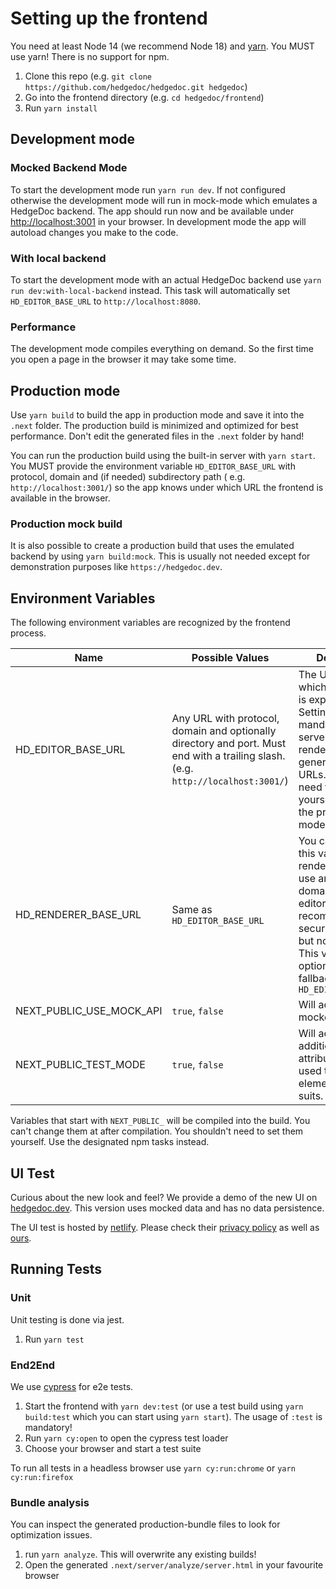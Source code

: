 <!--
SPDX-FileCopyrightText: 2021 The HedgeDoc developers (see AUTHORS file)

SPDX-License-Identifier: CC-BY-SA-4.0
-->

# Setting up the frontend

You need at least Node 14 (we recommend Node 18) and [yarn](https://yarnpkg.com/).
You MUST use yarn! There is no support for npm.

1. Clone this repo (e.g. `git clone https://github.com/hedgedoc/hedgedoc.git hedgedoc`)
2. Go into the frontend directory (e.g. `cd hedgedoc/frontend`)
3. Run `yarn install`

## Development mode

### Mocked Backend Mode

To start the development mode run `yarn run dev`. If not configured otherwise the development mode will run in mock-mode
which
emulates a HedgeDoc backend.
The app should run now and be available under [http://localhost:3001](http://localhost:3001) in your browser.
In development mode the app will autoload changes you make to the code.

### With local backend

To start the development mode with an actual HedgeDoc backend use `yarn run dev:with-local-backend` instead.
This task will automatically set `HD_EDITOR_BASE_URL` to `http://localhost:8080`.

### Performance

The development mode compiles everything on demand. So the first time you open a page in the browser it may take some
time.

## Production mode

Use `yarn build` to build the app in production mode and save it into the `.next` folder. The production build is
minimized
and optimized for best performance. Don't edit the generated files in the `.next` folder by hand!

You can run the production build using the built-in server with `yarn start`.
You MUST provide the environment variable `HD_EDITOR_BASE_URL` with protocol, domain and (if needed) subdirectory path (
e.g. `http://localhost:3001/`) so the app knows under which URL the frontend is available in the browser.

### Production mock build

It is also possible to create a production build that uses the emulated backend by using `yarn build:mock`. This is
usually not needed except for demonstration purposes like `https://hedgedoc.dev`.

## Environment Variables

The following environment variables are recognized by the frontend process.

| Name                     | Possible Values                                                                                                                  | Description                                                                                                                                                                                                              |
|--------------------------|----------------------------------------------------------------------------------------------------------------------------------|--------------------------------------------------------------------------------------------------------------------------------------------------------------------------------------------------------------------------|
| HD_EDITOR_BASE_URL       | Any URL with protocol, domain and optionally directory and port. Must end with a trailing slash. (e.g. `http://localhost:3001/`) | The URL under which the frontend is expected. Setting this is mandatory so the server side rendering can generate assets URLs. You only need to set this yourself if you use the production mode.                        |
| HD_RENDERER_BASE_URL     | Same as `HD_EDITOR_BASE_URL`                                                                                                     | You can provide this variable if the renderer should use another domain than the editor. This is recommended for security reasons but not mandatory. This variable is optional and will fallback to `HD_EDITOR_BASE_URL` | 
| NEXT_PUBLIC_USE_MOCK_API | `true`, `false`                                                                                                                  | Will activate the mocked backend                                                                                                                                                                                         |
| NEXT_PUBLIC_TEST_MODE    | `true`, `false`                                                                                                                  | Will activate additional HTML attributes that are used to identify elements for test suits.                                                                                                                              |

Variables that start with `NEXT_PUBLIC_` will be compiled into the build. You can't change them at after compilation.
You shouldn't need to set them yourself. Use the designated npm tasks instead.

## UI Test

Curious about the new look and feel? We provide a demo of the new UI on [hedgedoc.dev](https://hedgedoc.dev). This
version uses mocked data and has no data persistence.

The UI test is hosted by [netlify](https://netlify.com). Please check
their [privacy policy](https://netlify.com/privacy) as well as [ours](https://hedgedoc.org/privacy-policy).

## Running Tests

### Unit

Unit testing is done via jest.

1. Run `yarn test`

### End2End

We use [cypress](https://cypress.io) for e2e tests.

1. Start the frontend with `yarn dev:test` (or use a test build using `yarn build:test` which you can start
   using `yarn start`). The usage of `:test` is mandatory!
2. Run `yarn cy:open` to open the cypress test loader
3. Choose your browser and start a test suite

To run all tests in a headless browser use `yarn cy:run:chrome` or `yarn cy:run:firefox`

### Bundle analysis

You can inspect the generated production-bundle files to look for optimization issues.

1. run `yarn analyze`. This will overwrite any existing builds!
2. Open the generated `.next/server/analyze/server.html` in your favourite browser
